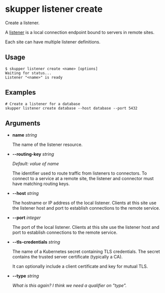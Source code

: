# skupper listener create

Create a listener.

A [listener][listener] is a local connection endpoint bound to
servers in remote sites.

Each site can have multiple listener definitions.

[listener]: concepts.html#listener



## Usage

~~~ shell
$ skupper listener create <name> [options]
Waiting for status...
Listener "<name>" is ready
~~~

## Examples

~~~
# Create a listener for a database
skupper listener create database --host database --port 5432
~~~

## Arguments

- **name** _string_

  The name of the listener resource.
  

- **--routing-key** _string_

  _Default:_ _value of name_

  The identifier used to route traffic from listeners to
  connectors.  To connect to a service at a remote site, the
  listener and connector must have matching routing keys.
  

- **--host** _string_

  The hostname or IP address of the local listener.  Clients
  at this site use the listener host and port to
  establish connections to the remote service.
  

- **--port** _integer_

  The port of the local listener.  Clients at this site use
  the listener host and port to establish connections to
  the remote service.
  

- **--tls-credentials** _string_

  The name of a Kubernetes secret containing TLS
  credentials.  The secret contains the trusted server
  certificate (typically a CA).
  
  It can optionally include a client certificate and key for
  mutual TLS.
  

- **--type** _string_

  _What is this again?  I think we need a qualifier on "type"._

